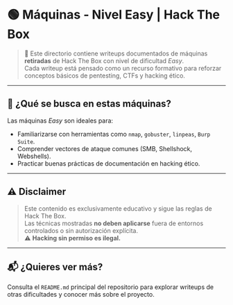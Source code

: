 # 🟢 Máquinas - Nivel Easy | Hack The Box

> 📁 Este directorio contiene writeups documentados de máquinas **retiradas** de Hack The Box con nivel de dificultad *Easy*.  
> Cada writeup está pensado como un recurso formativo para reforzar conceptos básicos de pentesting, CTFs y hacking ético.

---

## 🧠 ¿Qué se busca en estas máquinas?

Las máquinas *Easy* son ideales para:
- Familiarizarse con herramientas como `nmap`, `gobuster`, `linpeas`, `Burp Suite`.
- Comprender vectores de ataque comunes (SMB, Shellshock, Webshells).
- Practicar buenas prácticas de documentación en hacking ético.

---

## ⚠️ Disclaimer

> Este contenido es exclusivamente educativo y sigue las reglas de Hack The Box.  
> Las técnicas mostradas **no deben aplicarse** fuera de entornos controlados o sin autorización explícita.  
> ⚠️ **Hacking sin permiso es ilegal.**

---

## 📬 ¿Quieres ver más?

Consulta el `README.md` principal del repositorio para explorar writeups de otras dificultades y conocer más sobre el proyecto.

